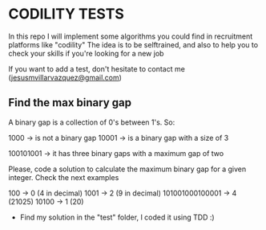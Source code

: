 # CODILITY TESTS
In this repo I will implement some algorithms you could find in recruitment platforms like "codility"
The idea is to be selftrained, and also to help you to check your skills if you're looking for a new job

If you want to add a test, don't hesitate to contact me (jesusmvillarvazquez@gmail.com)

## Find the max binary gap
A binary gap is a collection of 0's between 1's. So:

1000 -> is not a binary gap
10001 -> is a binary gap with a size of 3

100101001 -> it has three binary gaps with a maximum gap of two

Please, code a solution to calculate the maximum binary gap for a given integer. Check the next examples

100 -> 0 (4 in decimal)
1001 -> 2 (9 in decimal)
101001000100001 -> 4 (21025)
10100 -> 1 (20)

* Find my solution in the "test" folder, I coded it using TDD :)